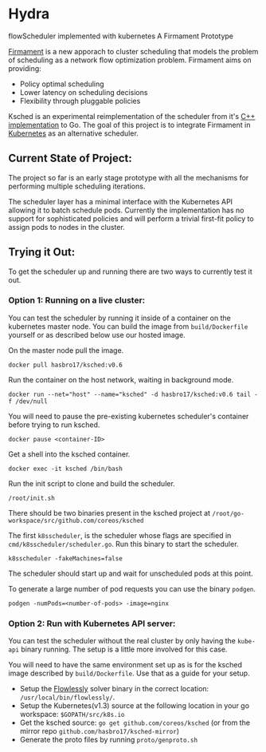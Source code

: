 
# Hydra
flowScheduler implemented with kubernetes
A Firmament Prototype

[Firmament](http://firmament.io) is a new apporach to cluster scheduling that models the problem of scheduling as a network flow optimization problem.
Firmament aims on providing:
* Policy optimal scheduling
* Lower latency on scheduling decisions
* Flexibility through pluggable policies

Ksched is an experimental reimplementation of the scheduler from it's [C++ implementation](https://github.com/camsas/firmament) to Go. The goal of this project is to integrate Firmament in [Kubernetes](https://github.com/kubernetes/kubernetes) as an alternative scheduler. 


## Current State of Project:
The project so far is an early stage prototype with all the mechanisms for performing multiple scheduling iterations.

The scheduler layer has a minimal interface with the Kubernetes API allowing it to batch schedule pods. Currently the implementation has no support for sophisticated policies and will perform a trivial first-fit policy to assign pods to nodes in the cluster.

## Trying it Out:
To get the scheduler up and running there are two ways to currently test it out.

### Option 1: Running on a live cluster:
You can test the scheduler by running it inside of a container on the kubernetes master node. You can build the image from `build/Dockerfile` yourself or as described below use our hosted image.

On the master node pull the image.
```
docker pull hasbro17/ksched:v0.6
```

Run the container on the host network, waiting in background mode.
```
docker run --net="host" --name="ksched" -d hasbro17/ksched:v0.6 tail -f /dev/null
```

You will need to pause the pre-existing kubernetes scheduler's container before trying to run ksched.
```
docker pause <container-ID>
```

Get a shell into the ksched container.
```
docker exec -it ksched /bin/bash
```

Run the init script to clone and build the scheduler.
```
/root/init.sh
```

There should be two binaries present in the ksched project at `/root/go-workspace/src/github.com/coreos/ksched`

The first `k8sscheduler`, is the scheduler whose flags are specified in `cmd/k8sscheduler/scheduler.go`. Run this binary to start the scheduler.
```
k8sscheduler -fakeMachines=false
```

The scheduler should start up and wait for unscheduled pods at this point.

To generate a large number of pod requests you can use the binary `podgen`.
```
podgen -numPods=<number-of-pods> -image=nginx
```


### Option 2: Run with Kubernetes API server:
You can test the scheduler without the real cluster by only having the `kube-api` binary running. The setup is a little more involved for this case.

You will need to have the same environment set up as is for the ksched image described by `build/Dockerfile`. Use that as a guide for your setup.

* Setup the [Flowlessly](https://github.com/ICGog/Flowlessly) solver binary in the correct location: `/usr/local/bin/flowlessly/`.
* Setup the Kubernetes(v1.3) source at the following location in your go workspace: `$GOPATH/src/k8s.io`
* Get the ksched source: `go get github.com/coreos/ksched` (or from the mirror repo `github.com/hasbro17/ksched-mirror`)
* Generate the proto files by running `proto/genproto.sh` 




